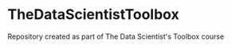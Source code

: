 TheDataScientistToolbox
=======================

Repository created as part of The Data Scientist's Toolbox course
